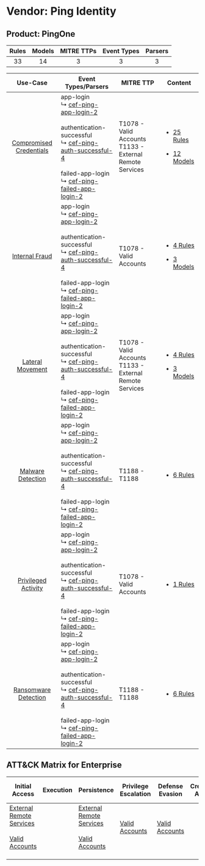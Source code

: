Vendor: Ping Identity
=====================
Product: PingOne
----------------
| Rules | Models | MITRE TTPs | Event Types | Parsers |
|:-----:|:------:|:----------:|:-----------:|:-------:|
|  33   |   14   |     3      |      3      |    3    |

|                                  Use-Case                                  | Event Types/Parsers                                                                                                                                                                                                                                                                                                                     | MITRE TTP                                                      | Content                                                                                                                    |
|:--------------------------------------------------------------------------:| --------------------------------------------------------------------------------------------------------------------------------------------------------------------------------------------------------------------------------------------------------------------------------------------------------------------------------------- | -------------------------------------------------------------- | -------------------------------------------------------------------------------------------------------------------------- |
| [Compromised Credentials](../../../UseCases/uc_compromised_credentials.md) |  app-login<br> ↳ [cef-ping-app-login-2](Parsers/parserContent_cef-ping-app-login-2.md)<br><br> authentication-successful<br> ↳ [cef-ping-auth-successful-4](Parsers/parserContent_cef-ping-auth-successful-4.md)<br><br> failed-app-login<br> ↳ [cef-ping-failed-app-login-2](Parsers/parserContent_cef-ping-failed-app-login-2.md)<br> | T1078 - Valid Accounts<br>T1133 - External Remote Services<br> | [<ul><li>25 Rules</li></ul><ul><li>12 Models</li></ul>](Rules_Models/r_m_ping_identity_pingone_Compromised_Credentials.md) |
|          [Internal Fraud](../../../UseCases/uc_internal_fraud.md)          |  app-login<br> ↳ [cef-ping-app-login-2](Parsers/parserContent_cef-ping-app-login-2.md)<br><br> authentication-successful<br> ↳ [cef-ping-auth-successful-4](Parsers/parserContent_cef-ping-auth-successful-4.md)<br><br> failed-app-login<br> ↳ [cef-ping-failed-app-login-2](Parsers/parserContent_cef-ping-failed-app-login-2.md)<br> | T1078 - Valid Accounts<br>                                     | [<ul><li>4 Rules</li></ul><ul><li>3 Models</li></ul>](Rules_Models/r_m_ping_identity_pingone_Internal_Fraud.md)            |
|        [Lateral Movement](../../../UseCases/uc_lateral_movement.md)        |  app-login<br> ↳ [cef-ping-app-login-2](Parsers/parserContent_cef-ping-app-login-2.md)<br><br> authentication-successful<br> ↳ [cef-ping-auth-successful-4](Parsers/parserContent_cef-ping-auth-successful-4.md)<br><br> failed-app-login<br> ↳ [cef-ping-failed-app-login-2](Parsers/parserContent_cef-ping-failed-app-login-2.md)<br> | T1078 - Valid Accounts<br>T1133 - External Remote Services<br> | [<ul><li>4 Rules</li></ul><ul><li>3 Models</li></ul>](Rules_Models/r_m_ping_identity_pingone_Lateral_Movement.md)          |
|       [Malware Detection](../../../UseCases/uc_malware_detection.md)       |  app-login<br> ↳ [cef-ping-app-login-2](Parsers/parserContent_cef-ping-app-login-2.md)<br><br> authentication-successful<br> ↳ [cef-ping-auth-successful-4](Parsers/parserContent_cef-ping-auth-successful-4.md)<br><br> failed-app-login<br> ↳ [cef-ping-failed-app-login-2](Parsers/parserContent_cef-ping-failed-app-login-2.md)<br> | T1188 - T1188<br>                                              | [<ul><li>6 Rules</li></ul>](Rules_Models/r_m_ping_identity_pingone_Malware_Detection.md)                                   |
|     [Privileged Activity](../../../UseCases/uc_privileged_activity.md)     |  app-login<br> ↳ [cef-ping-app-login-2](Parsers/parserContent_cef-ping-app-login-2.md)<br><br> authentication-successful<br> ↳ [cef-ping-auth-successful-4](Parsers/parserContent_cef-ping-auth-successful-4.md)<br><br> failed-app-login<br> ↳ [cef-ping-failed-app-login-2](Parsers/parserContent_cef-ping-failed-app-login-2.md)<br> | T1078 - Valid Accounts<br>                                     | [<ul><li>1 Rules</li></ul>](Rules_Models/r_m_ping_identity_pingone_Privileged_Activity.md)                                 |
|    [Ransomware Detection](../../../UseCases/uc_ransomware_detection.md)    |  app-login<br> ↳ [cef-ping-app-login-2](Parsers/parserContent_cef-ping-app-login-2.md)<br><br> authentication-successful<br> ↳ [cef-ping-auth-successful-4](Parsers/parserContent_cef-ping-auth-successful-4.md)<br><br> failed-app-login<br> ↳ [cef-ping-failed-app-login-2](Parsers/parserContent_cef-ping-failed-app-login-2.md)<br> | T1188 - T1188<br>                                              | [<ul><li>6 Rules</li></ul>](Rules_Models/r_m_ping_identity_pingone_Ransomware_Detection.md)                                |

ATT&CK Matrix for Enterprise
----------------------------
| Initial Access                                                                                                                                   | Execution | Persistence                                                                                                                                      | Privilege Escalation                                                | Defense Evasion                                                     | Credential Access | Discovery | Lateral Movement | Collection | Command and Control | Exfiltration | Impact |
| ------------------------------------------------------------------------------------------------------------------------------------------------ | --------- | ------------------------------------------------------------------------------------------------------------------------------------------------ | ------------------------------------------------------------------- | ------------------------------------------------------------------- | ----------------- | --------- | ---------------- | ---------- | ------------------- | ------------ | ------ |
| [External Remote Services](https://attack.mitre.org/techniques/T1133)<br><br>[Valid Accounts](https://attack.mitre.org/techniques/T1078)<br><br> |           | [External Remote Services](https://attack.mitre.org/techniques/T1133)<br><br>[Valid Accounts](https://attack.mitre.org/techniques/T1078)<br><br> | [Valid Accounts](https://attack.mitre.org/techniques/T1078)<br><br> | [Valid Accounts](https://attack.mitre.org/techniques/T1078)<br><br> |                   |           |                  |            |                     |              |        |